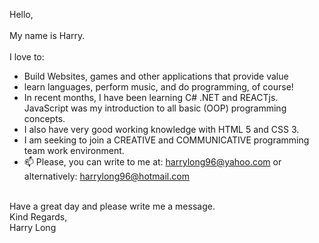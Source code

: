 Hello, <br> <br> My name is Harry. <br> <br>
I love to:
- Build Websites, games and other applications that provide value <br>
- learn languages, perform music, and do programming, of course! <br>
- In recent months, I have been learning C# .NET and REACTjs. <br> 
JavaScript was my introduction to all basic (OOP) programming concepts. <br>
- I also have very good working knowledge with HTML 5 and CSS 3.<br>
- I am seeking to join a CREATIVE and COMMUNICATIVE programming team work environment. <br>
- 📫 Please, you can write to me at: harrylong96@yahoo.com or alternatively: harrylong96@hotmail.com <br> <br>

Have a great day and please write me a message. <br>
Kind Regards, <br>
Harry Long
